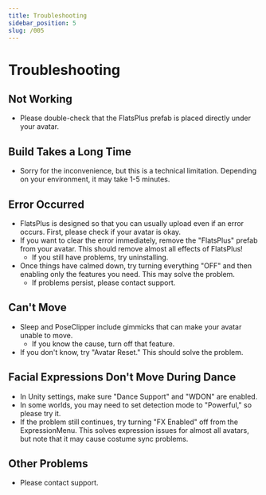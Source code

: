 ```yaml
---
title: Troubleshooting
sidebar_position: 5
slug: /005
---
```

# Troubleshooting

## Not Working
- Please double-check that the FlatsPlus prefab is placed directly under your avatar.

## Build Takes a Long Time
- Sorry for the inconvenience, but this is a technical limitation. Depending on your environment, it may take 1-5 minutes.

## Error Occurred
- FlatsPlus is designed so that you can usually upload even if an error occurs. First, please check if your avatar is okay.
- If you want to clear the error immediately, remove the "FlatsPlus" prefab from your avatar. This should remove almost all effects of FlatsPlus!
  - If you still have problems, try uninstalling.
- Once things have calmed down, try turning everything "OFF" and then enabling only the features you need. This may solve the problem.
  - If problems persist, please contact support.

## Can't Move
- Sleep and PoseClipper include gimmicks that can make your avatar unable to move.
  - If you know the cause, turn off that feature.
- If you don't know, try "Avatar Reset." This should solve the problem.

## Facial Expressions Don't Move During Dance
- In Unity settings, make sure "Dance Support" and "WDON" are enabled.
- In some worlds, you may need to set detection mode to "Powerful," so please try it.
- If the problem still continues, try turning "FX Enabled" off from the ExpressionMenu. This solves expression issues for almost all avatars, but note that it may cause costume sync problems.

## Other Problems
- Please contact support.

